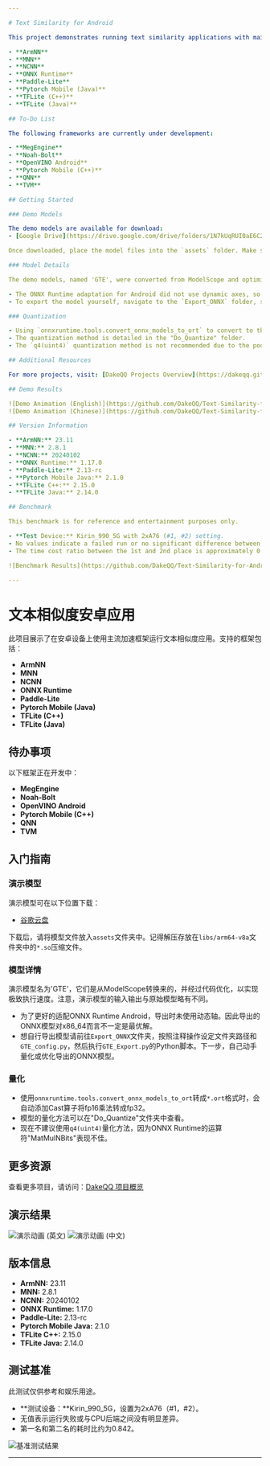 ```yaml
---

# Text Similarity for Android

This project demonstrates running text similarity applications with mainstream accelerators on Android devices. The supported frameworks include:

- **ArmNN**
- **MNN**
- **NCNN**
- **ONNX Runtime**
- **Paddle-Lite**
- **Pytorch Mobile (Java)**
- **TFLite (C++)**
- **TFLite (Java)**

## To-Do List

The following frameworks are currently under development:

- **MegEngine**
- **Noah-Bolt**
- **OpenVINO Android**
- **Pytorch Mobile (C++)**
- **QNN**
- **TVM**

## Getting Started

### Demo Models

The demo models are available for download:
- [Google Drive](https://drive.google.com/drive/folders/1N7kUqRUI0aE6C2Rb6IcGQzd4D5FRZ-XG?usp=drive_link)

Once downloaded, place the model files into the `assets` folder. Make sure to decompress the `*.so` zip files located in the `libs/arm64-v8a` folder.

### Model Details

The demo models, named 'GTE', were converted from ModelScope and optimized for maximum execution speed. Note that the inputs and outputs of these demo models may differ slightly from the original.

- The ONNX Runtime adaptation for Android did not use dynamic axes, so the exported ONNX model might not be optimal for x86_64 systems.
- To export the model yourself, navigate to the `Export_ONNX` folder, set the folder path and `GTE_config.py` as per the comments, and execute the `GTE_Export.py` Python script. Afterward, you can quantize/optimize the ONNX model as needed.

### Quantization

- Using `onnxruntime.tools.convert_onnx_models_to_ort` to convert to the `*.ort` format will automatically add Cast operators that change fp16 multiplication to fp32.
- The quantization method is detailed in the "Do_Quantize" folder.
- The `q4(uint4)` quantization method is not recommended due to the poor performance of the "MatMulNBits" operator in ONNX Runtime.

## Additional Resources

For more projects, visit: [DakeQQ Projects Overview](https://dakeqq.github.io/overview/)

## Demo Results

![Demo Animation (English)](https://github.com/DakeQQ/Text-Similarity-for-Android/blob/main/text_en.gif?raw=true)
![Demo Animation (Chinese)](https://github.com/DakeQQ/Text-Similarity-for-Android/blob/main/text_zh.gif?raw=true)

## Version Information

- **ArmNN:** 23.11
- **MNN:** 2.8.1
- **NCNN:** 20240102
- **ONNX Runtime:** 1.17.0
- **Paddle-Lite:** 2.13-rc
- **Pytorch Mobile Java:** 2.1.0
- **TFLite C++:** 2.15.0
- **TFLite Java:** 2.14.0

## Benchmark

This benchmark is for reference and entertainment purposes only.

- **Test Device:** Kirin_990_5G with 2xA76 (#1, #2) setting.
- No values indicate a failed run or no significant difference between CPU backends.
- The time cost ratio between the 1st and 2nd place is approximately 0.842.

![Benchmark Results](https://github.com/DakeQQ/Text-Similarity-for-Android/blob/main/benchmark.png?raw=true)

---
```


# 文本相似度安卓应用

此项目展示了在安卓设备上使用主流加速框架运行文本相似度应用。支持的框架包括：

- **ArmNN**
- **MNN**
- **NCNN**
- **ONNX Runtime**
- **Paddle-Lite**
- **Pytorch Mobile (Java)**
- **TFLite (C++)**
- **TFLite (Java)**

## 待办事项

以下框架正在开发中：

- **MegEngine**
- **Noah-Bolt**
- **OpenVINO Android**
- **Pytorch Mobile (C++)**
- **QNN**
- **TVM**

## 入门指南

### 演示模型

演示模型可在以下位置下载：
- [谷歌云盘](https://drive.google.com/drive/folders/1N7kUqRUI0aE6C2Rb6IcGQzd4D5FRZ-XG?usp=drive_link)

下载后，请将模型文件放入`assets`文件夹中。记得解压存放在`libs/arm64-v8a`文件夹中的`*.so`压缩文件。

### 模型详情

演示模型名为'GTE'，它们是从ModelScope转换来的，并经过代码优化，以实现极致执行速度。注意，演示模型的输入输出与原始模型略有不同。

- 为了更好的适配ONNX Runtime Android，导出时未使用动态轴。因此导出的ONNX模型对x86_64而言不一定是最优解。
- 想自行导出模型请前往`Export_ONNX`文件夹，按照注释操作设定文件夹路径和`GTE_config.py`，然后执行`GTE_Export.py`的Python脚本。下一步，自己动手量化或优化导出的ONNX模型。

### 量化

- 使用`onnxruntime.tools.convert_onnx_models_to_ort`转成`*.ort`格式时，会自动添加Cast算子将fp16乘法转成fp32。
- 模型的量化方法可以在"Do_Quantize"文件夹中查看。
- 现在不建议使用`q4(uint4)`量化方法，因为ONNX Runtime的运算符"MatMulNBits"表现不佳。

## 更多资源

查看更多项目，请访问：[DakeQQ 项目概览](https://dakeqq.github.io/overview/)

## 演示结果

![演示动画 (英文)](https://github.com/DakeQQ/Text-Similarity-for-Android/blob/main/text_en.gif?raw=true)
![演示动画 (中文)](https://github.com/DakeQQ/Text-Similarity-for-Android/blob/main/text_zh.gif?raw=true)

## 版本信息

- **ArmNN:** 23.11
- **MNN:** 2.8.1
- **NCNN:** 20240102
- **ONNX Runtime:** 1.17.0
- **Paddle-Lite:** 2.13-rc
- **Pytorch Mobile Java:** 2.1.0
- **TFLite C++:** 2.15.0
- **TFLite Java:** 2.14.0

## 测试基准

此测试仅供参考和娱乐用途。

- **测试设备：**Kirin_990_5G，设置为2xA76（#1，#2）。
- 无值表示运行失败或与CPU后端之间没有明显差异。
- 第一名和第二名的耗时比约为0.842。

![基准测试结果](https://github.com/DakeQQ/Text-Similarity-for-Android/blob/main/benchmark.png?raw=true)

--- 
